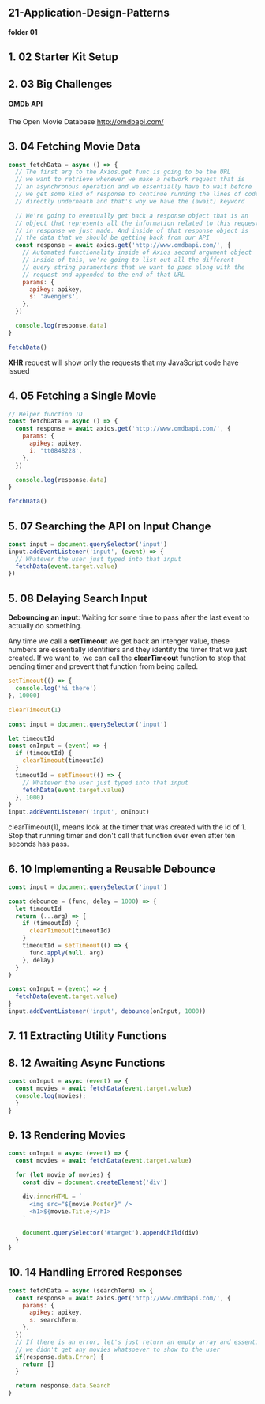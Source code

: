 ## 21-Application-Design-Patterns

**folder 01**

## 1. 02 Starter Kit Setup

## 2. 03 Big Challenges

#### OMDb API

The Open Movie Database
http://omdbapi.com/

## 3. 04 Fetching Movie Data

```javascript
const fetchData = async () => {
  // The first arg to the Axios.get func is going to be the URL
  // we want to retrieve whenever we make a network request that is
  // an asynchronous operation and we essentially have to wait before
  // we get some kind of response to continue running the lines of code
  // directly underneath and that's why we have the (await) keyword

  // We're going to eventually get back a response object that is an
  // object that represents all the information related to this request
  // in response we just made. And inside of that response object is
  // the data that we should be getting back from our API
  const response = await axios.get('http://www.omdbapi.com/', {
    // Automated functionality inside of Axios second argument object
    // inside of this, we're going to list out all the different
    // query string paramenters that we want to pass along with the
    // request and appended to the end of that URL
    params: {
      apikey: apikey,
      s: 'avengers',
    },
  })

  console.log(response.data)
}

fetchData()
```

**XHR** request will show only the requests that my JavaScript code have issued

## 4. 05 Fetching a Single Movie

```javascript
// Helper function ID
const fetchData = async () => {
  const response = await axios.get('http://www.omdbapi.com/', {
    params: {
      apikey: apikey,
      i: 'tt0848228',
    },
  })

  console.log(response.data)
}

fetchData()
```

## 5. 07 Searching the API on Input Change

```javascript
const input = document.querySelector('input')
input.addEventListener('input', (event) => {
  // Whatever the user just typed into that input
  fetchData(event.target.value)
})
```

## 5. 08 Delaying Search Input

**Debouncing an input**: Waiting for some time to pass after the last event to actually do something.

Any time we call a **setTimeout** we get back an intenger value, these numbers are essentially identifiers and they identify the timer that we just created. If we want to, we can call the **clearTimeout** function to stop that pending timer and prevent that function from being called.

```javascript
setTimeout(() => {
  console.log('hi there')
}, 10000)

clearTimeout(1)
```

```javascript
const input = document.querySelector('input')

let timeoutId
const onInput = (event) => {
  if (timeoutId) {
    clearTimeout(timeoutId)
  }
  timeoutId = setTimeout(() => {
    // Whatever the user just typed into that input
    fetchData(event.target.value)
  }, 1000)
}
input.addEventListener('input', onInput)
```

clearTimeout(1), means look at the timer that was created with the id of 1. Stop that running timer and don't call that function ever even after ten seconds has pass.

## 6. 10 Implementing a Reusable Debounce

```javascript
const input = document.querySelector('input')

const debounce = (func, delay = 1000) => {
  let timeoutId
  return (...arg) => {
    if (timeoutId) {
      clearTimeout(timeoutId)
    }
    timeoutId = setTimeout(() => {
      func.apply(null, arg)
    }, delay)
  }
}

const onInput = (event) => {
  fetchData(event.target.value)
}
input.addEventListener('input', debounce(onInput, 1000))
```

## 7. 11 Extracting Utility Functions

## 8. 12 Awaiting Async Functions

```javascript
const onInput = async (event) => {
  const movies = await fetchData(event.target.value)
  console.log(movies);
  }
}
```

## 9. 13 Rendering Movies

```javascript
const onInput = async (event) => {
  const movies = await fetchData(event.target.value)

  for (let movie of movies) {
    const div = document.createElement('div')

    div.innerHTML = `
      <img src="${movie.Poster}" />
      <h1>${movie.Title}</h1>
    `

    document.querySelector('#target').appendChild(div)
  }
}
```

## 10. 14 Handling Errored Responses

```javascript
const fetchData = async (searchTerm) => {
  const response = await axios.get('http://www.omdbapi.com/', {
    params: {
      apikey: apikey,
      s: searchTerm,
    },
  })
  // If there is an error, let's just return an empty array and essentially say
  // we didn't get any movies whatsoever to show to the user
  if(response.data.Error) {
    return []
  }

  return response.data.Search
}
